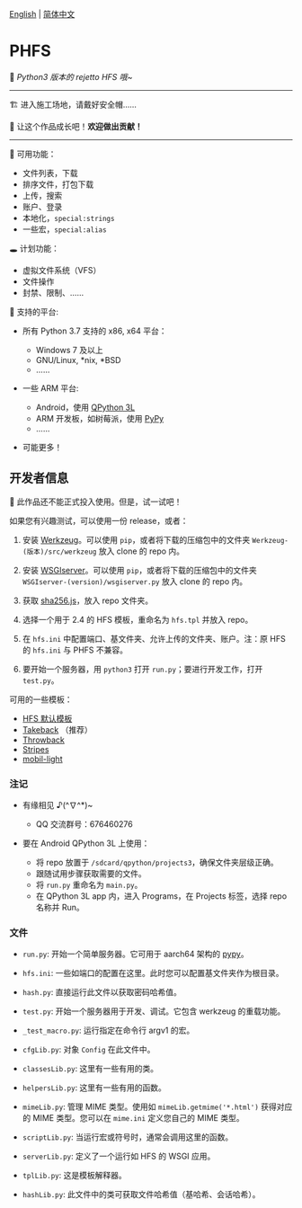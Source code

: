 [English](./README.md) | [简体中文](./README-zh-CN.md)

# PHFS
💫 *Python3 版本的 rejetto HFS 哦~*

----
🏗 进入施工场地，请戴好安全帽……

🎉 让这个作品成长吧！**欢迎做出贡献！**

----

👏 可用功能：

- 文件列表，下载
- 排序文件，打包下载
- 上传，搜索
- 账户、登录
- 本地化，`special:strings`
- 一些宏，`special:alias`

🕳 计划功能：

- 虚拟文件系统（VFS）
- 文件操作
- 封禁、限制、……

🍉 支持的平台:

- 所有 Python 3.7 支持的 x86, x64 平台：
  - Windows 7 及以上
  - GNU/Linux, *nix, *BSD
  - ……

- 一些 ARM 平台:
  - Android，使用 [QPython 3L](https://www.qpython.org/)
  - ARM 开发板，如树莓派，使用 [PyPy](https://www.pypy.org/)
  - ……

- 可能更多！

## 开发者信息

👀 此作品还不能正式投入使用。但是，试一试吧！

如果您有兴趣测试，可以使用一份 release，或者：

1. 安装 [Werkzeug](https://pypi.org/project/Werkzeug/#files)。可以使用 `pip`，或者将下载的压缩包中的文件夹 `Werkzeug-(版本)/src/werkzeug` 放入 clone 的 repo 内。

2. 安装 [WSGIserver](https://pypi.org/project/WSGIserver/#files)。可以使用 `pip`，或者将下载的压缩包中的文件夹 `WSGIserver-(version)/wsgiserver.py` 放入 clone 的 repo 内。

3. 获取 [sha256.js](https://github.com/AndersLindman/SHA256)，放入 repo 文件夹。

4. 选择一个用于 2.4 的 HFS 模板，重命名为 `hfs.tpl` 并放入 repo。

5. 在 `hfs.ini` 中配置端口、基文件夹、允许上传的文件夹、账户。注：原 HFS 的 `hfs.ini` 与 PHFS 不兼容。

6. 要开始一个服务器，用 `python3` 打开 `run.py`；要进行开发工作，打开 `test.py`。

可用的一些模板：

- [HFS 默认模板](https://github.com/rejetto/hfs2/raw/master/default.tpl)
- [Takeback](https://github.com/NaitLee/Takeback-HFS-Template/releases/latest) （推荐）
- [Throwback](http://rejetto.com/forum/index.php?topic=12055.0)
- [Stripes](http://rejetto.com/forum/index.php?topic=13415.0)
- [mobil-light](http://rejetto.com/forum/index.php?topic=11754.msg1066583#msg1066583)

### 注记

- 有缘相见 ♪(^∇^*)~
  - QQ 交流群号：676460276

- 要在 Android QPython 3L 上使用：
  - 将 repo 放置于 `/sdcard/qpython/projects3`，确保文件夹层级正确。
  - 跟随试用步骤获取需要的文件。
  - 将 `run.py` 重命名为 `main.py`。
  - 在 QPython 3L app 内，进入 Programs，在 Projects 标签，选择 repo 名称并 Run。

### 文件

- `run.py`: 开始一个简单服务器。它可用于 aarch64 架构的 [pypy](https://www.pypy.org/)。
- `hfs.ini`: 一些如端口的配置在这里。此时您可以配置基文件夹作为根目录。
- `hash.py`: 直接运行此文件以获取密码哈希值。

- `test.py`: 开始一个服务器用于开发、调试。它包含 werkzeug 的重载功能。
- `_test_macro.py`: 运行指定在命令行 argv1 的宏。

- `cfgLib.py`: 对象 `Config` 在此文件中。
- `classesLib.py`: 这里有一些有用的类。
- `helpersLib.py`: 这里有一些有用的函数。
- `mimeLib.py`: 管理 MIME 类型。使用如 `mimeLib.getmime('*.html')` 获得对应的 MIME 类型。您可以在 `mime.ini` 定义您自己的 MIME 类型。
- `scriptLib.py`: 当运行宏或符号时，通常会调用这里的函数。
- `serverLib.py`: 定义了一个运行如 HFS 的 WSGI 应用。
- `tplLib.py`: 这是模板解释器。
- `hashLib.py`: 此文件中的类可获取文件哈希值（基哈希、会话哈希）。
